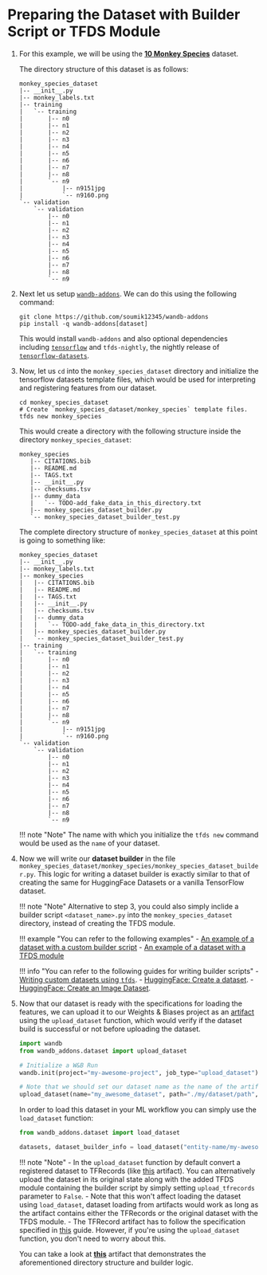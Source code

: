# Preparing the Dataset with Builder Script or TFDS Module

1. For this example, we will be using the [**10 Monkey Species**](https://www.kaggle.com/datasets/slothkong/10-monkey-species) dataset.
    
    The directory structure of this dataset is as follows:
    ```
    monkey_species_dataset
    |-- __init__.py
    |-- monkey_labels.txt
    |-- training
    |   `-- training
    |       |-- n0
    |       |-- n1
    |       |-- n2
    |       |-- n3
    |       |-- n4
    |       |-- n5
    |       |-- n6
    |       |-- n7
    |       |-- n8
    |       `-- n9
    |           |-- n9151jpg
    |           `-- n9160.png
    `-- validation
        `-- validation
            |-- n0
            |-- n1
            |-- n2
            |-- n3
            |-- n4
            |-- n5
            |-- n6
            |-- n7
            |-- n8
            `-- n9
    ```

2. Next let us setup [`wandb-addons`](https://github.com/soumik12345/wandb-addons). We can do this using the following command:
    ```shell
    git clone https://github.com/soumik12345/wandb-addons
    pip install -q wandb-addons[dataset]
    ```

    This would install `wandb-addons` and also optional dependencies including [`tensorflow`](https://www.tensorflow.org/) and `tfds-nightly`, the nightly release of [`tensorflow-datasets`](https://www.tensorflow.org/datasets).

3. Now, let us `cd` into the `monkey_species_dataset` directory and initialize the tensorflow datasets template files, which would be used for interpreting and registering features from our dataset.
    ```shell
    cd monkey_species_dataset
    # Create `monkey_species_dataset/monkey_species` template files.
    tfds new monkey_species 
    ```

    This would create a directory with the following structure inside the directory `monkey_species_dataset`:

    ```
    monkey_species
       |-- CITATIONS.bib
       |-- README.md
       |-- TAGS.txt
       |-- __init__.py
       |-- checksums.tsv
       |-- dummy_data
       |   `-- TODO-add_fake_data_in_this_directory.txt
       |-- monkey_species_dataset_builder.py
       `-- monkey_species_dataset_builder_test.py
    ```

    The complete directory structure of `monkey_species_dataset` at this point is going to something like:

    ```
    monkey_species_dataset
    |-- __init__.py
    |-- monkey_labels.txt
    |-- monkey_species
    |   |-- CITATIONS.bib
    |   |-- README.md
    |   |-- TAGS.txt
    |   |-- __init__.py
    |   |-- checksums.tsv
    |   |-- dummy_data
    |   |   `-- TODO-add_fake_data_in_this_directory.txt
    |   |-- monkey_species_dataset_builder.py
    |   `-- monkey_species_dataset_builder_test.py
    |-- training
    |   `-- training
    |       |-- n0
    |       |-- n1
    |       |-- n2
    |       |-- n3
    |       |-- n4
    |       |-- n5
    |       |-- n6
    |       |-- n7
    |       |-- n8
    |       `-- n9
    |           |-- n9151jpg
    |           `-- n9160.png
    `-- validation
        `-- validation
            |-- n0
            |-- n1
            |-- n2
            |-- n3
            |-- n4
            |-- n5
            |-- n6
            |-- n7
            |-- n8
            `-- n9
    ```

    !!! note "Note"
        The name with which you initialize the `tfds new` command would be used as the `name` of your dataset.

4. Now we will write our **dataset builder** in the file `monkey_species_dataset/monkey_species/monkey_species_dataset_builder.py`. This logic for writing a dataset builder is exactly similar to that of creating the same for HuggingFace Datasets or a vanilla TensorFlow dataset.

    !!! note "Note"
        Alternative to step 3, you could also simply inclide a builder script `<dataset_name>.py` into the `monkey_species_dataset` directory, instead of creating the TFDS module.

    !!! example "You can refer to the following examples"
        - [An example of a dataset with a custom builder script](https://wandb.ai/geekyrakshit/monkey-dataset/artifacts/dataset/monkey_species/v1/files)
        - [An example of a dataset with a TFDS module](https://wandb.ai/geekyrakshit/monkey-dataset/artifacts/dataset/monkey_species/v2/files)
    
    !!! info "You can refer to the following guides for writing builder scripts"
        - [Writing custom datasets using `tfds`](https://www.tensorflow.org/datasets/add_dataset).
        - [HuggingFace: Create a dataset](https://huggingface.co/docs/datasets/main/en/create_dataset).
        - [HuggingFace: Create an Image Dataset](https://huggingface.co/docs/datasets/main/en/image_dataset).

5. Now that our dataset is ready with the specifications for loading the features, we can upload it to our Weights & Biases project as an [artifact](https://docs.wandb.ai/guides/artifacts) using the `upload_dataset` function, which would verify if the dataset build is successful or not before uploading the dataset.

    ```python
    import wandb
    from wandb_addons.dataset import upload_dataset

    # Initialize a W&B Run
    wandb.init(project="my-awesome-project", job_type="upload_dataset") 
    
    # Note that we should set our dataset name as the name of the artifact
    upload_dataset(name="my_awesome_dataset", path="./my/dataset/path", type="dataset")
    ```

    In order to load this dataset in your ML workflow you can simply use the `load_dataset` function:

    ```python
    from wandb_addons.dataset import load_dataset

    datasets, dataset_builder_info = load_dataset("entity-name/my-awesome-project/my_awesome_dataset:v0")
    ```

    !!! note "Note"
        - In the `upload_dataset` function by default convert a registered dataset to TFRecords (like [this](https://wandb.ai/geekyrakshit/monkey-dataset/artifacts/dataset/monkey_species/tfrecords/overview) artifact). You can alternatively upload the dataset in its original state along with the added TFDS module containing the builder script by simply setting `upload_tfrecords` parameter to `False`.
        - Note that this won't affect loading the dataset using `load_dataset`, dataset loading from artifacts would work as long as the artifact contains either the TFRecords or the original dataset with the TFDS module.
        - The TFRecord artifact has to follow the specification specified in [this](https://www.tensorflow.org/datasets/external_tfrecord) guide. However, if you're using the `upload_dataset` function, you don't need to worry about this.
    
    You can take a look at [**this**](https://wandb.ai/geekyrakshit/monkey-dataset/artifacts/dataset/monkey_species/v1/files) artifact that demonstrates the aforementioned directory structure and builder logic.
